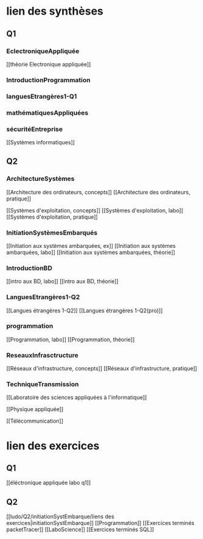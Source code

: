 # lien des synthèses
## Q1
### EclectroniqueAppliquée
[[théorie Electronique appliquée]]
### IntroductionProgrammation
### languesEtrangères1-Q1
### mathématiquesAppliquées
### sécuritéEntreprise

[[Systèmes informatiques]]

## Q2
### ArchitectureSystèmes
[[Architecture des ordinateurs, concepts]]
[[Architecture des ordinateurs, pratique]]

[[Systèmes d'exploitation, concepts]]
[[Systèmes d'exploitation, labo]]
[[Systèmes d'exploitation, pratique]]

### InitiationSystèmesEmbarqués
[[Initiation aux systèmes ambarquées, ex]]
[[Initiation aux systèmes ambarquées, labo]]
[[Initiation aux systèmes ambarquées, théorie]]

### IntroductionBD
[[intro aux BD, labo]]
[[intro aux BD, théorie]]

### LanguesEtrangères1-Q2
[[Langues étrangères 1-Q2]]
[[Langues étrangères 1-Q2(pro)]]

### programmation
[[Programmation, labo]]
[[Programmation, théorie]]

### ReseauxInfrasctructure
[[Réseaux d'infrastructure, concepts]]
[[Réseaux d'infrastructure, pratique]]

### TechniqueTransmission
[[Laboratoire des sciences appliquées à l'informatique]]

[[Physique appliquée]]

[[Télécommunication]]
# lien des exercices
## Q1
[[éléctronique appliquée labo q1]]
## Q2
[[ludo/Q2/initiationSystEmbarque/liens des exercices|initiationSystEmbarque]]
[[Programmation]]
[[Exercices terminés packetTracer]]
[[LaboScience]]
[[Exercices terminés SQL]]

